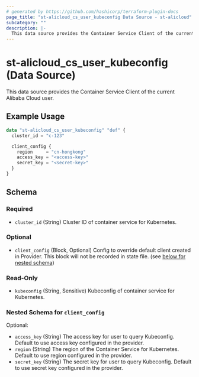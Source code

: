 ```yaml
---
# generated by https://github.com/hashicorp/terraform-plugin-docs
page_title: "st-alicloud_cs_user_kubeconfig Data Source - st-alicloud"
subcategory: ""
description: |-
  This data source provides the Container Service Client of the current Alibaba Cloud user.
---
```


# st-alicloud_cs_user_kubeconfig (Data Source)

This data source provides the Container Service Client of the current Alibaba Cloud user.

## Example Usage

```terraform
data "st-alicloud_cs_user_kubeconfig" "def" {
  cluster_id = "c-123"

  client_config {
    region     = "cn-hongkong"
    access_key = "<access-key>"
    secret_key = "<secret-key>"
  }
}
```

<!-- schema generated by tfplugindocs -->
## Schema

### Required

- `cluster_id` (String) Cluster ID of container service for Kubernetes.

### Optional

- `client_config` (Block, Optional) Config to override default client created in Provider. This block will not be recorded in state file. (see [below for nested schema](#nestedblock--client_config))

### Read-Only

- `kubeconfig` (String, Sensitive) Kubeconfig of container service for Kubernetes.

<a id="nestedblock--client_config"></a>
### Nested Schema for `client_config`

Optional:

- `access_key` (String) The access key for user to query Kubeconfig. Default to use access key configured in the provider.
- `region` (String) The region of the Container Service for Kubernetes. Default to use region configured in the provider.
- `secret_key` (String) The secret key for user to query Kubeconfig. Default to use secret key configured in the provider.



